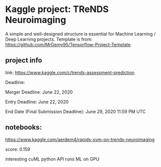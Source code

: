 # Kaggle project: TReNDS Neuroimaging

A simple and well-designed structure is essential for Machine Learning / Deep Learning projects. Template is from: https://github.com/MrGemy95/Tensorflow-Project-Template. 

## project info

link: https://www.kaggle.com/c/trends-assessment-prediction

Deadline: 

Merger Deadline: June 22, 2020

Entry Deadline: June 22, 2020

End Date (Final Submission Deadline): June 29, 2020 11:59 PM UTC

## notebooks:

https://www.kaggle.com/aerdem4/rapids-svm-on-trends-neuroimaging

score: 0.159

interesting cuML python API runs ML on GPU
